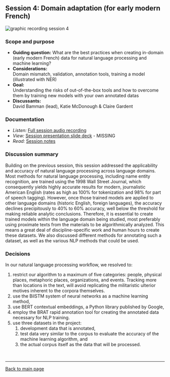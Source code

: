## Session 4: Domain adaptation (for early modern French)
![graphic recording session 4](../images/graphic-recording-session4.png)

### Scope and purpose
- **Guiding question:**
  What are the best practices when creating in-domain (early modern French) data for natural language processing and machine learning?  
- **Considerations:**  
  Domain mismatch, validation, annotation tools, training a model (illustrated with NER)  
- **Goal:** 	
  Understanding the risks of out-of-the-box tools and how to overcome them by training new models with your own annotated datas  
- **Discussants:**  
  David Bamman (lead), Katie McDonough & Claire Gardent  


### Documentation  
-    *Listen:* [Full session audio recording](audio/session4.MP3)   
-    *View:* [Session presentation slide deck](link) - MISSING  
-    *Read:* [Session notes](https://docs.google.com/document/d/196V79SznVOMz-1G63dCI5LCIg0iVKNmMWCP2aSaxHw0/edit?usp=sharing)

### Discussion summary
Building on the previous session, this session addressed the applicability and accuracy of natural language processing across language domains. Most methods for natural language processing, including name entity recognition, are trained using the 1998 Wall Street Journal, which consequently yields highly accurate results for modern, journalistic American English (rates as high as 100% for tokenization and 98% for part of speech tagging). However, once those trained models are applied to other language domains (historic English, foreign languages), the accuracy declines precipitously to 40% to 60% accuracy, well below the threshold for making reliable analytic conclusions.
Therefore, it is essential to create trained models within the language domain being studied, most preferably using proximate texts from the materials to be algorithmically analyzed. This means a great deal of discipline-specific work and human hours to create these datasets.
We also discussed different methods for annotating such a dataset, as well as the various NLP methods that could be used.


### Decisions
In our natural language processing workflow, we resolved to:
1. restrict our algorithm to a maximum of five categories: people, physical places, metaphoric places, organizations, and events. Tracking more than locations in the text, will avoid replicating the militaristic ulterior motives inherent to the corpora themselves.
1. use the BilSTM system of neural networks as a machine learning method,
2. use BERT contextual embeddings, a Python library published by Google,
3. employ the BRAT rapid annotation tool for creating the annotated data necessary for NLP training.
5. use three datasets in the project:
    1. development data that is annotated,
    2. test data very similar to the corpus to evaluate the accuracy of the machine learning algorithm, and
    3. the actual corpus itself as the data that will be processed.


&nbsp;

------------------------------

[Back to main page](/empire/)

